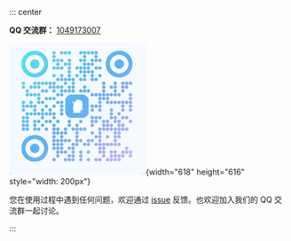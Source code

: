::: center

**QQ 交流群：** [1049173007](https://qm.qq.com/q/OaMGflKs0g)

![链接qrcode](../.vuepress/public/images/qrCode.png){width="618" height="616" style="width: 200px"}

您在使用过程中遇到任何问题，欢迎通过 [issue](https://github.com/pengzhanbo/vuepress-theme-plume/issues/new/choose) 反馈。也欢迎加入我们的 QQ 交流群一起讨论。


:::